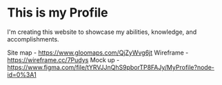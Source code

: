 # This is my Profile
I'm creating this website to showcase my abilities, knowledge, and accomplishments. 

Site map - https://www.gloomaps.com/QjZyWvg6jt
Wireframe - https://wireframe.cc/7Pudys
Mock up - https://www.figma.com/file/tYRVJJnQhS9pborTP8FAJy/MyProfile?node-id=0%3A1
